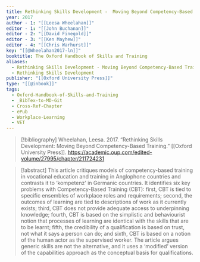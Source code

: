 ```yaml
---
title: Rethinking Skills Development -  Moving Beyond Competency-Based Training
year: 2017
author - 1: "[[Leesa Wheelahan]]"
editor - 1: "[[John Buchanan]]"
editor - 2: "[[David Finegold]]"
editor - 3: "[[Ken Mayhew]]"
editor - 4: "[[Chris Warhurst]]"
key: "[[@Wheelahan2017-ln]]"
booktitle: The Oxford Handbook of Skills and Training
aliases:
  - Rethinking Skills Development - Moving Beyond Competency-Based Training
  - Rethinking Skills Development
publisher: "[[Oxford University Press]]"
type: "[[@inbook]]"
tags:
  - Oxford-Handbook-of-Skills-and-Training
  - _BibTex-to-MD-Git
  - Cross-Ref-Chapter
  - ePub
  - Workplace-Learning
  - VET
---
```


> [!bibliography]
> Wheelahan, Leesa. 2017. “Rethinking Skills Development: Moving Beyond Competency-Based Training.” [[Oxford University Press]]. https://academic.oup.com/edited-volume/27995/chapter/211724231

> [!abstract]
> This article critiques models of competency-based training in vocational education and training in Anglophone countries and contrasts it to ‘kompetenz’ in Germanic countries. It identifies six key problems with Competency-Based Training (CBT): first, CBT is tied to specific ensembles of workplace roles and requirements; second, the outcomes of learning are tied to descriptions of work as it currently exists; third, CBT does not provide adequate access to underpinning knowledge; fourth, CBT is based on the simplistic and behaviourist notion that processes of learning are identical with the skills that are to be learnt; fifth, the credibility of a qualification is based on trust, not what it says a person can do; and sixth, CBT is based on a notion of the human actor as the supervised worker. The article argues generic skills are not the alternative, and it uses a ‘modified’ version of the capabilities approach as the conceptual basis for qualifications.